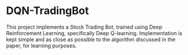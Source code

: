 # DQN-TradingBot

This project implements a Stock Trading Bot, trained using Deep Reinforcement Learning, specifically Deep Q-learning. Implementation is kept simple and as close as possible to the algorithm discussed in the paper, for learning purposes.
